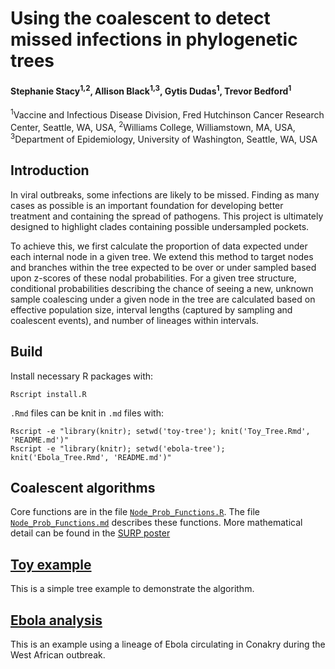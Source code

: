 # Using the coalescent to detect missed infections in phylogenetic trees

#### Stephanie Stacy<sup>1,2</sup>, Allison Black<sup>1,3</sup>, Gytis Dudas<sup>1</sup>, Trevor Bedford<sup>1</sup>

<sup>1</sup>Vaccine and Infectious Disease Division, Fred Hutchinson Cancer Research Center, Seattle, WA, USA, <sup>2</sup>Williams College, Williamstown, MA, USA, <sup>3</sup>Department of Epidemiology, University of Washington, Seattle, WA, USA

## Introduction

In viral outbreaks, some infections are likely to be missed. Finding as many cases as possible is an important foundation for developing better treatment and containing the spread of pathogens. This project is ultimately designed to highlight clades containing possible undersampled pockets.

To achieve this, we first calculate the proportion of data expected 
under each internal node in a given tree. We extend this method to target nodes and branches within the tree expected to be over or under sampled based upon z-scores of these nodal probabilities.  For a given tree structure, conditional probabilities describing the chance of seeing a new, unknown sample coalescing under a given node in the tree are calculated based on effective population size, interval lengths (captured by sampling and coalescent events), and number of lineages within intervals.

## Build

Install necessary R packages with:

    Rscript install.R

`.Rmd` files can be knit in `.md` files with:

    Rscript -e "library(knitr); setwd('toy-tree'); knit('Toy_Tree.Rmd', 'README.md')"
    Rscript -e "library(knitr); setwd('ebola-tree'); knit('Ebola_Tree.Rmd', 'README.md')"

## Coalescent algorithms

Core functions are in the file [`Node_Prob_Functions.R`](Node_Prob_Functions.R). The file [`Node_Prob_Functions.md`](Node_Prob_Functions.md) describes these functions. More mathematical detail can be found in the [SURP poster](poster/surp_poster.png)

## [Toy example](toy-tree/)

This is a simple tree example to demonstrate the algorithm.

## [Ebola analysis](ebola-tree/)

This is an example using a lineage of Ebola circulating in Conakry during the West African outbreak.
